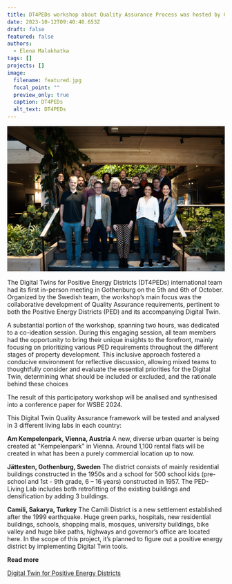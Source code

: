```yaml
---
title: DT4PEDs workshop about Quality Assurance Process was hosted by Chalmers
date: 2023-10-12T09:40:40.653Z
draft: false
featured: false
authors:
  - Elena Malakhatka
tags: []
projects: []
image:
  filename: featured.jpg
  focal_point: ""
  preview_only: true
  caption: DT4PEDs
  alt_text: DT4PEDs
---
```

![](all-participants-5-6-october-2023_low-res.jpg)

The Digital Twins for Positive Energy Districts (DT4PEDs) international team had its first in-person meeting in Gothenburg on the 5th and 6th of October. Organized by the Swedish team, the workshop’s main focus was the collaborative development of Quality Assurance requirements, pertinent to both the Positive Energy Districts (PED) and its accompanying Digital Twin.

A substantial portion of the workshop, spanning two hours, was dedicated to a co-ideation session. During this engaging session, all team members had the opportunity to bring their unique insights to the forefront, mainly focusing on prioritizing various PED requirements throughout the different stages of property development. This inclusive approach fostered a conducive environment for reflective discussion, allowing mixed teams to thoughtfully consider and evaluate the essential priorities for the Digital Twin, determining what should be included or excluded, and the rationale behind these choices

The result of this participatory workshop will be analised and synthesised into a conference paper for WSBE 2024. 

This Digital Twin Quality Assurance framework will be tested and analysed in 3 different living labs in each country:

**Am Kempelenpark, Vienna, Austria**
A new, diverse urban quarter is being created at "Kempelenpark" in Vienna. Around 1,100 rental flats will be created in what has been a purely commercial location up to now. 

**Jättesten, Gothenburg, Sweden**
The district consists of mainly residential buildings constructed in the 1950s and a school for 500 school kids (pre-school and 1st - 9th grade, 6 – 16 years) constructed in 1957. The PED-Living Lab includes both retrofitting of the existing buildings and densification by adding 3 buildings. 

**Camili, Sakarya, Turkey**
The Camili District is a new settlement established after the 1999 earthquake. Huge green parks, hospitals, new residential buildings, schools, shopping malls, mosques, university buildings, bike valley and huge bike paths, highways and governor’s office are located here. In the scope of this project, it’s planned to figure out a positive energy district by implementing Digital Twin tools.

**Read more**

[Digital Twin for Positive Energy Districts](https://www.johannebergsciencepark.com/en/projects/digital-twin-positive-energy-districts#:~:text=The%20DigitalTwins4PEDs%20project%20wants%20to,balance%20in%20the%20entire%20process.)